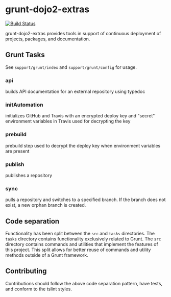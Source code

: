 # grunt-dojo2-extras

[![Build Status](https://travis-ci.org/dojo/grunt-dojo2-extras.svg?branch=master)](https://travis-ci.org/dojo/grunt-dojo2-extras)

grunt-dojo2-extras provides tools in support of continuous deployment of projects, packages, and documentation.

## Grunt Tasks

See `support/grunt/index` and `support/grunt/config` for usage.

### api

builds API documentation for an external repository using typedoc

### initAutomation

initializes GitHub and Travis with an encrypted deploy key and "secret" environment variables in Travis used for
 decrypting the key

### prebuild

prebuild step used to decrypt the deploy key when environment variables are present

### publish

publishes a repository

### sync

pulls a repository and switches to a specified branch. If the branch does not exist, a new orphan branch is created.

## Code separation

Functionality has been split between the `src` and `tasks` directories. The `tasks` directory contains functionality
 exclusively related to Grunt. The `src` directory contains commands and utilities that implement the features of this
 project. This split allows for better reuse of commands and utility methods outside of a Grunt framework.
 
## Contributing

Contributions should follow the above code separation pattern, have tests, and conform to the tslint styles.
